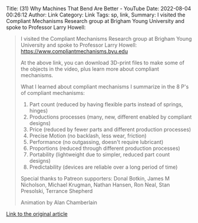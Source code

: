 Title: (31) Why Machines That Bend Are Better - YouTube
Date: 2022-08-04 00:26:12
Author: Link
Category: Link
Tags: sp, link, 
Summary: I visited the Compliant Mechanisms Research group at Brigham Young University and spoke to Professor Larry Howell:

> I visited the Compliant Mechanisms Research group at Brigham Young University and spoke to Professor Larry Howell:
> https://www.compliantmechanisms.byu.edu
> 
> At the above link, you can download 3D-print files to make some of the objects in the video, plus learn more about compliant mechanisms.
> 
> What I learned about compliant mechanisms I summarize in the 8 P's of compliant mechanisms:
> 
> 1. Part count (reduced by having flexible parts instead of springs, hinges)
> 2. Productions processes (many, new, different enabled by compliant designs)
> 3. Price (reduced by fewer parts and different production processes)
> 4. Precise Motion (no backlash, less wear, friction)
> 5. Performance (no outgassing, doesn't require lubricant)
> 6. Proportions (reduced through different production processes)
> 7. Portability (lightweight due to simpler, reduced part count designs)
> 8. Predictability (devices are reliable over a long period of time)
> 
> Special thanks to Patreon supporters:
> Donal Botkin, James M Nicholson, Michael Krugman, Nathan Hansen, Ron Neal, Stan Presolski, Terrance Shepherd
> 
> Animation by Alan Chamberlain

[Link to the original article](https://www.youtube.com/watch?v=97t7Xj_iBv0)
